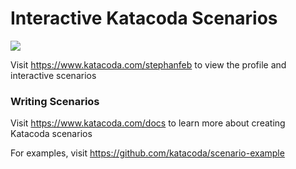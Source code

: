 # Interactive Katacoda Scenarios

[![](http://shields.katacoda.com/katacoda/stephanfeb/count.svg)](https://www.katacoda.com/stephanfeb "Get your profile on Katacoda.com")

Visit https://www.katacoda.com/stephanfeb to view the profile and interactive scenarios

### Writing Scenarios
Visit https://www.katacoda.com/docs to learn more about creating Katacoda scenarios

For examples, visit https://github.com/katacoda/scenario-example
